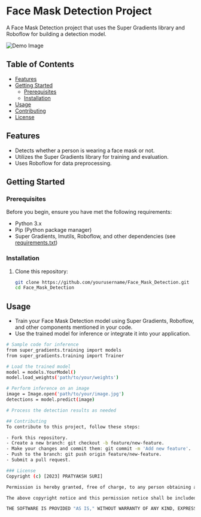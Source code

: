 # Face Mask Detection Project

A Face Mask Detection project that uses the Super Gradients library and Roboflow for building a detection model.

![Demo Image](demo.jpg)

## Table of Contents
- [Features](#features)
- [Getting Started](#getting-started)
  - [Prerequisites](#prerequisites)
  - [Installation](#installation)
- [Usage](#usage)
- [Contributing](#contributing)
- [License](#license)

## Features

- Detects whether a person is wearing a face mask or not.
- Utilizes the Super Gradients library for training and evaluation.
- Uses Roboflow for data preprocessing.

## Getting Started

### Prerequisites

Before you begin, ensure you have met the following requirements:

- Python 3.x
- Pip (Python package manager)
- Super Gradients, Imutils, Roboflow, and other dependencies (see [requirements.txt](requirements.txt))

### Installation

1. Clone this repository:

   ```sh
   git clone https://github.com/yourusername/Face_Mask_Detection.git
   cd Face_Mask_Detection

## Usage
- Train your Face Mask Detection model using Super Gradients, Roboflow, and other components mentioned in your code.
- Use the trained model for inference or integrate it into your application.
```sh
# Sample code for inference
from super_gradients.training import models
from super_gradients.training import Trainer

# Load the trained model
model = models.YourModel()
model.load_weights('path/to/your/weights')

# Perform inference on an image
image = Image.open('path/to/your/image.jpg')
detections = model.predict(image)

# Process the detection results as needed

## Contributing
To contribute to this project, follow these steps:

- Fork this repository.
- Create a new branch: git checkout -b feature/new-feature.
- Make your changes and commit them: git commit -m 'Add new feature'.
- Push to the branch: git push origin feature/new-feature.
- Submit a pull request.

### License
Copyright (c) [2023] PRATYAKSH SURI]

Permission is hereby granted, free of charge, to any person obtaining a copy of this software and associated documentation files (the "Software"), to deal in the Software without restriction, including without limitation the rights to use, copy, modify, merge, publish, distribute, sublicense, and/or sell copies of the Software, and to permit persons to whom the Software is furnished to do so, subject to the following conditions:

The above copyright notice and this permission notice shall be included in all copies or substantial portions of the Software.

THE SOFTWARE IS PROVIDED "AS IS," WITHOUT WARRANTY OF ANY KIND, EXPRESS OR IMPLIED, INCLUDING BUT NOT LIMITED TO THE WARRANTIES OF MERCHANTABILITY, FITNESS FOR A PARTICULAR PURPOSE, AND NONINFRINGEMENT. IN NO EVENT SHALL THE AUTHORS OR COPYRIGHT HOLDERS BE LIABLE FOR ANY CLAIM, DAMAGES, OR OTHER LIABILITY, WHETHER IN AN ACTION OF CONTRACT, TORT, OR OTHERWISE, ARISING FROM, OUT OF, OR IN CONNECTION WITH THE SOFTWARE OR THE USE OR OTHER DEALINGS IN THE SOFTWARE.
